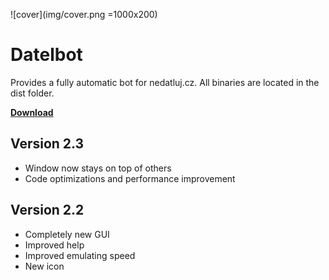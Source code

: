 ![cover](img/cover.png =1000x200)

# Datelbot
Provides a fully automatic bot for nedatluj.cz. All binaries are located in the dist folder.

[**Download**](https://github.com/JakubBlaha/Datelbot/releases/download/v2.3/Datelbot.exe)

## Version 2.3
 - Window now stays on top of others
 - Code optimizations and performance improvement
## Version 2.2
 - Completely new GUI
 - Improved help
 - Improved emulating speed
 - New icon
